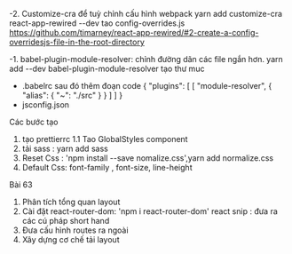-2.  Customize-cra để tuỳ chỉnh cấu hình webpack 
 yarn add customize-cra react-app-rewired --dev
 tao config-overrides.js
 https://github.com/timarney/react-app-rewired/#2-create-a-config-overridesjs-file-in-the-root-directory

-1. babel-plugin-module-resolver: chỉnh đường dãn các file ngắn hơn. yarn add --dev babel-plugin-module-resolver
tạo thư muc
- .babelrc sau đó thêm đoạn code 
{
    "plugins": [
        [
            "module-resolver",
            {
                "alias": {
                    "~": "./src"
                }
            }
        ]
    ]
}
- jsconfig.json




Các bước tạo 
1. tạo prettierrc
1.1 Tao GlobalStyles component
2. tải sass :  yarn add sass 
3. Reset Css : 'npm install --save nomalize.css',yarn add normalize.css
4. Default Css: font-family , font-size, line-height

Bài 63 
1. Phân tích tổng quan layout
2. Cài đặt react-router-dom: 'npm i react-router-dom' 
        react snip : đưa ra các cú pháp short hand 
3. Đưa cấu hình routes ra ngoài
4. Xây dựng cơ chế tải layout